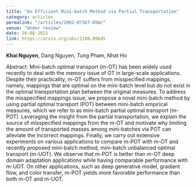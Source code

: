 ```yaml
---
title: "An Efficient Mini-batch Method via Partial Transportation"
category: articles
permalink: "/articles/2002-07367-DSW/"
venue: "Under review"
date: 26-08-2021
link: https://arxiv.org/abs/2108.09645
---
```


[comment]: <> (<a href="https://arxiv.org/abs/2002.07367">Arxiv</a>.)
<b>Khai Nguyen</b>, Dang Nguyen, Tung Pham, Nhat Ho

Abstract: Mini-batch optimal transport (m-OT) has been widely used recently to deal with the memory issue of OT in large-scale applications. Despite their practicality, m-OT suffers from misspecified mappings, namely, mappings that are optimal on the mini-batch level but do not exist in the optimal transportation plan between the original measures. To address the misspecified mappings issue, we propose a novel mini-batch method by using partial optimal transport (POT) between mini-batch empirical measures, which we refer to as mini-batch partial optimal transport (m-POT). Leveraging the insight from the partial transportation, we explain the source of misspecified mappings from the m-OT and motivate why limiting the amount of transported masses among mini-batches via POT can alleviate the incorrect mappings. Finally, we carry out extensive experiments on various applications to compare m-POT with m-OT and recently proposed mini-batch method, mini-batch unbalanced optimal transport (m-UOT). We observe that m-POT is better than m-OT deep domain adaptation applications while having comparable performance with m-UOT. On other applications, such as deep generative model, gradient flow, and color transfer, m-POT yields more favorable performance than both m-OT and m-UOT.